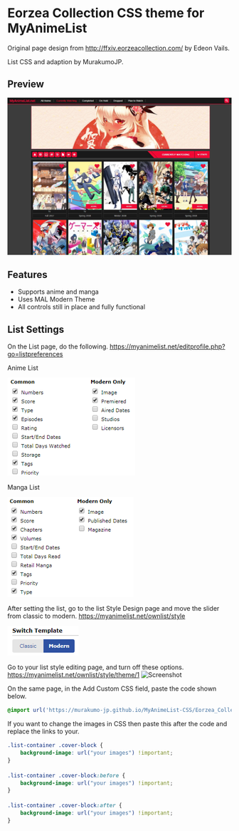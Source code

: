 # Eorzea Collection CSS theme for MyAnimeList

Original page design from http://ffxiv.eorzeacollection.com/ by Edeon Vails.

List CSS and adaption by MurakumoJP.

## Preview
![Screenshot](Eorzea_Collection/preview/Snapshot2.jpg?raw=true)

## Features

* Supports anime and manga
* Uses MAL Modern Theme
* All controls still in place and fully functional

## List Settings
On the List page, do the following.
https://myanimelist.net/editprofile.php?go=listpreferences

Anime List

![Screenshot](Eorzea_Collection/preview/ListSettings/AnimeList.png?raw=true)

Manga List

![Screenshot](Eorzea_Collection/preview/ListSettings/MangaList.png?raw=true)

After setting the list, go to the list Style Design page and move the slider from classic to modern.
https://myanimelist.net/ownlist/style

![Screenshot](Eorzea_Collection/preview/ListSettings/StyleEdit.png?raw=true)

Go to your list style editing page, and turn off these options.
https://myanimelist.net/ownlist/style/theme/1
![Screenshot](https://i.imgur.com/1pVzKRM.png?raw=true)

On the same page, in the Add Custom CSS field, paste the code shown below.

```css
@import url('https://murakumo-jp.github.io/MyAnimeList-CSS/Eorzea_Collection/Eorzea_Collection.css');
```
If you want to change the images in CSS then paste this after the code and replace the links to your.

```css
.list-container .cover-block {
    background-image: url("your images") !important;
}

.list-container .cover-block:before {
    background-image: url("your images") !important;
}

.list-container .cover-block:after {
    background-image: url("your images") !important;
}
```
